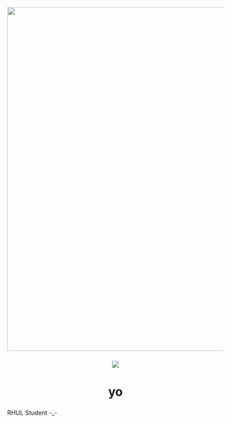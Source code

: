 <div align="center">
  <img height="800" src="https://media3.giphy.com/media/v1.Y2lkPTc5MGI3NjExaGJvczdwaDhtYThhMnN0ODBqcm44ZTY4aHR1cGxueXBiYnF5dTZmbCZlcD12MV9pbnRlcm5hbF9naWZfYnlfaWQmY3Q9Zw/MDJ9IbxxvDUQM/giphy.gif"  />
</div>

###

<div align="center">
  <img src="https://visitor-badge.laobi.icu/badge?page_id=Stoneboom.Stoneboom&"  />
</div>

###

<h1 align="center">yo</h1>

###

<p align="left">RHUL Student -_-</p>

###

<div align="left">
</div>

###
